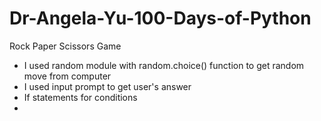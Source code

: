 # Dr-Angela-Yu-100-Days-of-Python

Rock Paper Scissors Game
  - I used random module with random.choice() function to get random move from computer
  - I used input prompt to get user's answer
  - If statements for conditions
  - 
